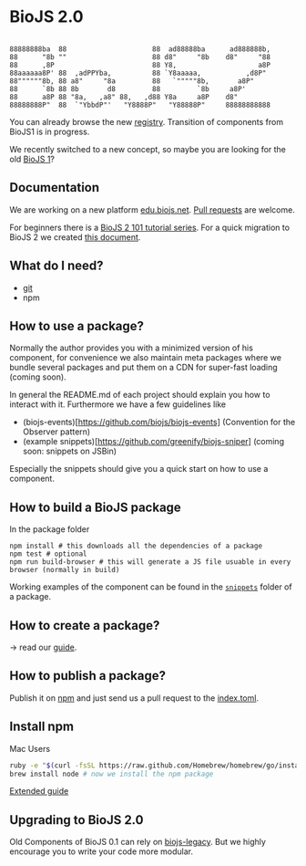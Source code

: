 BioJS 2.0
=========

```

88888888ba  88                     88  ad88888ba      ad888888b,  
88      "8b ""                     88 d8"     "8b    d8"     "88  
88      ,8P                        88 Y8,                    a8P  
88aaaaaa8P' 88  ,adPPYba,          88 `Y8aaaaa,           ,d8P"   
88""""""8b, 88 a8"     "8a         88   `"""""8b,       a8P"      
88      `8b 88 8b       d8         88         `8b     a8P'        
88      a8P 88 "8a,   ,a8" 88,   ,d88 Y8a     a8P    d8"          
88888888P"  88  `"YbbdP"'   "Y8888P"   "Y88888P"     88888888888 

 ```

You can already browse the new [registry](http://biojs.net/registry-ui/client/#/). Transition of components from BioJS1 is in progress.

We recently switched to a new concept, so maybe you are looking for the old [BioJS 1](https://github.com/biojs/biojs1)?


Documentation
--------------

We are working on a new platform [edu.biojs.net](http://edu.biojs.net/).
[Pull requests](https://github.com/biojs/tutorials) are welcome.

For beginners there is a [BioJS 2 101 tutorial series](http://edu.biojs.net/categories/101_tutorial/index.html).
For a quick migration to BioJS 2 we created [this document](http://edu.biojs.net/tutorials/aQuickGuideForMigrating.html).


What do I need?
---------------

* [git](https://try.github.io/levels/1/challenges/1)
* npm


How to use a package?
---------------------

Normally the author provides you with a minimized version of his component, for convenience we also maintain meta packages where we bundle several packages and put them on a CDN for super-fast loading (coming soon).

In general the README.md of each project should explain you how to interact with it. Furthermore we have a few guidelines like 

* (biojs-events)[https://github.com/biojs/biojs-events] (Convention for the Observer pattern)
* (example snippets)[https://github.com/greenify/biojs-sniper] (coming soon: snippets on JSBin)

Especially the snippets should give you a quick start on how to use a component.

How to build a BioJS package
----------------------------

In the package folder

```
npm install # this downloads all the dependencies of a package
npm test # optional
npm run build-browser # this will generate a JS file usuable in every browser (normally in build)
```

Working examples of the component can be found in the [`snippets`](https://github.com/greenify/biojs-sniper) folder of a package.


How to create a package?
-------------------------

-> read our [guide](http://edu.biojs.net/).


How to publish a package?
-------------------------

Publish it on [npm](npmjs.org) and just send us a pull request to the [index.toml](https://github.com/biojs/registry/blob/master/index.toml).


Install npm
--------------

Mac Users


```sh
ruby -e "$(curl -fsSL https://raw.github.com/Homebrew/homebrew/go/install)"  # this installs homebrew (package manager)
brew install node # now we install the npm package
```

[Extended guide](http://edu.biojs.net/series/101_graduate/02_getting_started.html)


Upgrading to BioJS 2.0
----

Old Components of BioJS 0.1 can rely on [biojs-legacy](http://edu.biojs.net/tutorials/aQuickGuideForMigrating.html). But we highly encourage you to write your code more modular.
